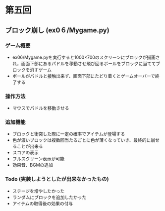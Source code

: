 # 第五回
## ブロック崩し (ex0６/Mygame.py)
### ゲーム概要
- ex06/Mygame.pyを実行すると1000×700のスクリーンにブロックが描画され，画面下部にあるパドルを移動させ飛び回るボールをブロックに当ててブロックを消すゲーム
- ボールがパドルと接触出来ず、画面下部にたどり着くとゲームオーバーで終了する
### 操作方法
- マウスでパドルを移動させる
### 追加機能
- ブロックと衝突した際に一定の確率でアイテムが登場する
- 色が濃いブロックは複数回当たるごとに色が薄くなっていき、最終的に崩せることが出来る
- スコアの表示
- フルスクリーン表示が可能
- 効果音、BGMの追加
### Todo (実装しようとしたが出来なかったもの)
- ステージを増やしたかった
- ランダムにブロックを追加したかった
- アイテムの取得後の効果の付与